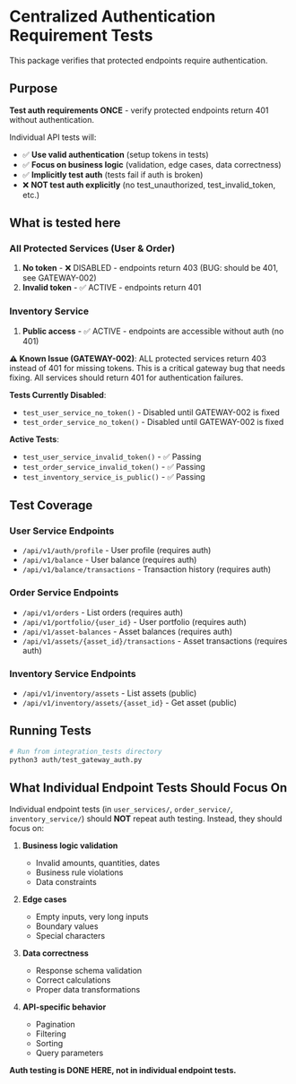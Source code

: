 # Centralized Authentication Requirement Tests

This package verifies that protected endpoints require authentication.

## Purpose

**Test auth requirements ONCE** - verify protected endpoints return 401 without authentication.

Individual API tests will:
- ✅ **Use valid authentication** (setup tokens in tests)
- ✅ **Focus on business logic** (validation, edge cases, data correctness)
- ✅ **Implicitly test auth** (tests fail if auth is broken)
- ❌ **NOT test auth explicitly** (no test_unauthorized, test_invalid_token, etc.)

## What is tested here

### All Protected Services (User & Order)
1. **No token** - ❌ DISABLED - endpoints return 403 (BUG: should be 401, see GATEWAY-002)
2. **Invalid token** - ✅ ACTIVE - endpoints return 401

### Inventory Service
1. **Public access** - ✅ ACTIVE - endpoints are accessible without auth (no 401)

**⚠️ Known Issue (GATEWAY-002)**: ALL protected services return 403 instead of 401 for missing tokens. This is a critical gateway bug that needs fixing. All services should return 401 for authentication failures.

**Tests Currently Disabled**:
- `test_user_service_no_token()` - Disabled until GATEWAY-002 is fixed
- `test_order_service_no_token()` - Disabled until GATEWAY-002 is fixed

**Active Tests**:
- `test_user_service_invalid_token()` - ✅ Passing
- `test_order_service_invalid_token()` - ✅ Passing
- `test_inventory_service_is_public()` - ✅ Passing

## Test Coverage

### User Service Endpoints
- `/api/v1/auth/profile` - User profile (requires auth)
- `/api/v1/balance` - User balance (requires auth)
- `/api/v1/balance/transactions` - Transaction history (requires auth)

### Order Service Endpoints
- `/api/v1/orders` - List orders (requires auth)
- `/api/v1/portfolio/{user_id}` - User portfolio (requires auth)
- `/api/v1/asset-balances` - Asset balances (requires auth)
- `/api/v1/assets/{asset_id}/transactions` - Asset transactions (requires auth)

### Inventory Service Endpoints
- `/api/v1/inventory/assets` - List assets (public)
- `/api/v1/inventory/assets/{asset_id}` - Get asset (public)

## Running Tests

```bash
# Run from integration_tests directory
python3 auth/test_gateway_auth.py
```

## What Individual Endpoint Tests Should Focus On

Individual endpoint tests (in `user_services/`, `order_service/`, `inventory_service/`) should **NOT** repeat auth testing. Instead, they should focus on:

1. **Business logic validation**
   - Invalid amounts, quantities, dates
   - Business rule violations
   - Data constraints

2. **Edge cases**
   - Empty inputs, very long inputs
   - Boundary values
   - Special characters

3. **Data correctness**
   - Response schema validation
   - Correct calculations
   - Proper data transformations

4. **API-specific behavior**
   - Pagination
   - Filtering
   - Sorting
   - Query parameters

**Auth testing is DONE HERE, not in individual endpoint tests.**
